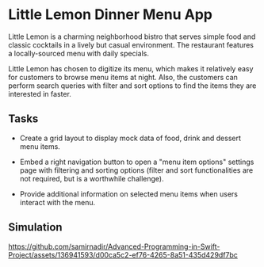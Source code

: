 # Little Lemon Dinner Menu App
Little Lemon is a charming neighborhood bistro that serves simple food and classic cocktails in a lively but casual environment. The restaurant features a locally-sourced menu with daily specials.

Little Lemon has chosen to digitize its menu, which makes it relatively easy for customers to browse menu items at night. Also, the customers can perform search queries with filter and sort options to find the items they are interested in faster.

## Tasks
* Create a grid layout to display mock data of food, drink and dessert menu items.

* Embed a right navigation button to open a "menu item options" settings page with filtering and sorting options (filter and sort functionalities are not required, but is a worthwhile challenge).

* Provide additional information on selected menu items when users interact with the menu.

## Simulation

https://github.com/samirnadir/Advanced-Programming-in-Swift-Project/assets/136941593/d00ca5c2-ef76-4265-8a51-435d429df7bc


